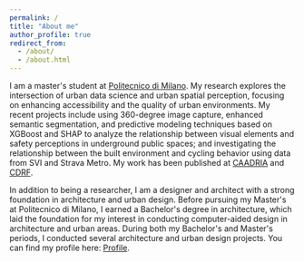 ```yaml
---
permalink: /
title: "About me"
author_profile: true
redirect_from: 
  - /about/
  - /about.html
---
```



I am a master's student at [Politecnico di Milano](https://www.polimi.it/en/). My research explores the intersection of urban data science and urban spatial perception, focusing on enhancing accessibility and the quality of urban environments. My recent projects include using 360-degree image capture, enhanced semantic segmentation, and predictive modeling techniques based on XGBoost and SHAP to analyze the relationship between visual elements and safety perceptions in underground public spaces; and investigating the relationship between the built environment and cycling behavior using data from SVI and Strava Metro. My work has been published at [CAADRIA](https://caadria2024.org/wp-content/uploads/2024/04/272-EXPLORING-VISUAL-FACTORS-INFLUENCING-WOMEN_S-PERCEIVED-INSECURITY-IN-METRO-STATIONS-AND-ADJACENT-BUILT-ENVIRONMENTS.pdf) and [CDRF](https://www.digitalfutures.world/conference/18.html).

In addition to being a researcher, I am a designer and architect with a strong foundation in architecture and urban design. Before pursuing my Master's at Politecnico di Milano, I earned a Bachelor's degree in architecture, which laid the foundation for my interest in conducting computer-aided design in architecture and urban areas. During both my Bachelor's and Master's periods, I conducted several architecture and urban design projects. You can find my profile here: [Profile](https://www.dropbox.com/scl/fi/k62ibyl2z50twxg9j07og/Design-profile_Jiaxin-Liu.pdf?rlkey=mr3f1zhhmr231tq4av5utde76&st=pipazpt6&dl=0).

